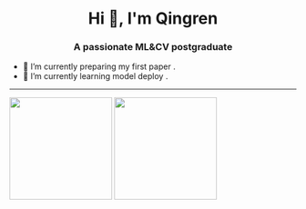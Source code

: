 <h1 align="center">Hi 👋, I'm Qingren</h1>
<h3 align="center">A passionate ML&CV postgraduate</h3>

- 🔭 I’m currently preparing my first paper .
- 🌱 I’m currently learning model deploy .
---
<div>
  <img height="180em" src="https://github-readme-stats.vercel.app/api?username=Qingrenn&show_icons=true&include_all_commits=true&count_private=true"/>
  <img height="180em" src="https://github-readme-stats.vercel.app/api/top-langs/?username=Qingrenn&layout=compact&langs_count=6"/>
</div>


<!--
**Qingrenn/Qingrenn** is a ✨ _special_ ✨ repository because its `README.md` (this file) appears on your GitHub profile.



Here are some ideas to get you started:

- 🔭 I’m currently working on ...
- 🌱 I’m currently learning ...
- 👯 I’m looking to collaborate on ...
- 🤔 I’m looking for help with ...
- 💬 Ask me about ...
- 📫 How to reach me: ...
- 😄 Pronouns: ...
- ⚡ Fun fact: ...
-->
